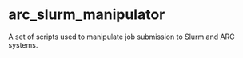 # arc_slurm_manipulator
A set of scripts used to manipulate job submission to Slurm and ARC systems.
